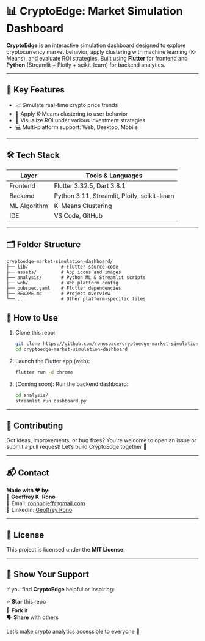 # 📊 CryptoEdge: Market Simulation Dashboard

**CryptoEdge** is an interactive simulation dashboard designed to explore cryptocurrency market behavior, apply clustering with machine learning (K-Means), and evaluate ROI strategies. Built using **Flutter** for frontend and **Python** (Streamlit + Plotly + scikit-learn) for backend analytics.

---

## 🚀 Key Features

- 📈 Simulate real-time crypto price trends
- 🧠 Apply K-Means clustering to user behavior
- 💸 Visualize ROI under various investment strategies
- 💻 Multi-platform support: Web, Desktop, Mobile

---

## 🛠️ Tech Stack

| Layer         | Tools & Languages                          |
|--------------|--------------------------------------------|
| Frontend     | Flutter 3.32.5, Dart 3.8.1                  |
| Backend      | Python 3.11, Streamlit, Plotly, scikit-learn|
| ML Algorithm | K-Means Clustering                          |
| IDE          | VS Code, GitHub                             |

---

## 🗂 Folder Structure

```
cryptoedge-market-simulation-dashboard/
├── lib/            # Flutter source code
├── assets/         # App icons and images
├── analysis/       # Python ML & Streamlit scripts
├── web/            # Web platform config
├── pubspec.yaml    # Flutter dependencies
├── README.md       # Project overview
└── ...             # Other platform-specific files
```

## 📣 How to Use

1. Clone this repo:
   ```bash
   git clone https://github.com/ronospace/cryptoedge-market-simulation-dashboard.git
   cd cryptoedge-market-simulation-dashboard

2. Launch the Flutter app (web):
   ```bash
   flutter run -d chrome

3. (Coming soon): Run the backend dashboard:
   ```bash
   cd analysis/
   streamlit run dashboard.py

---

## 🤝 Contributing
Got ideas, improvements, or bug fixes?
You're welcome to open an issue or submit a pull request! Let’s build CryptoEdge together 💪

---
## 📬 Contact

**Made with ❤️ by:**  
**👤 Geoffrey K. Rono**  
📧 Email: [ronnohjeff@gmail.com](mailto:ronnohjeff@gmail.com)  
🔗 LinkedIn: [Geoffrey Rono](https://www.linkedin.com/in/geoffrey-rono-964869b0/)

---
## 📘 License

This project is licensed under the **MIT License**.

---

## 🌟 Show Your Support

If you find **CryptoEdge** helpful or inspiring:

⭐️ **Star** this repo  
🍴 **Fork** it  
🗣️ **Share** with others  

Let’s make crypto analytics accessible to everyone 🚀

